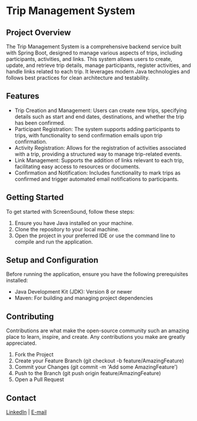 # Trip Management System
## Project Overview
The Trip Management System is a comprehensive backend service built with Spring Boot, designed to manage various aspects of trips, including participants, activities, and links. This system allows users to create, update, and retrieve trip details, manage participants, register activities, and handle links related to each trip. It leverages modern Java technologies and follows best practices for clean architecture and testability.

## Features
- Trip Creation and Management: Users can create new trips, specifying details such as start and end dates, destinations, and whether the trip has been confirmed.
- Participant Registration: The system supports adding participants to trips, with functionality to send confirmation emails upon trip confirmation.
- Activity Registration: Allows for the registration of activities associated with a trip, providing a structured way to manage trip-related events.
- Link Management: Supports the addition of links relevant to each trip, facilitating easy access to resources or documents.
- Confirmation and Notification: Includes functionality to mark trips as confirmed and trigger automated email notifications to participants.

## Getting Started
To get started with ScreenSound, follow these steps:

1. Ensure you have Java installed on your machine.
2. Clone the repository to your local machine.
3. Open the project in your preferred IDE or use the command line to compile and run the application.

## Setup and Configuration
Before running the application, ensure you have the following prerequisites installed:
- Java Development Kit (JDK): Version 8 or newer
- Maven: For building and managing project dependencies

## Contributing
Contributions are what make the open-source community such an amazing place to learn, inspire, and create. Any contributions you make are greatly appreciated.

1. Fork the Project
2. Create your Feature Branch (git checkout -b feature/AmazingFeature)
3. Commit your Changes (git commit -m 'Add some AmazingFeature')
4. Push to the Branch (git push origin feature/AmazingFeature)
5. Open a Pull Request

## Contact
[LinkedIn](https://www.linkedin.com/in/daniel-sq/) | [E-mail](mailto:danieeldesoares@hotmail.com)
